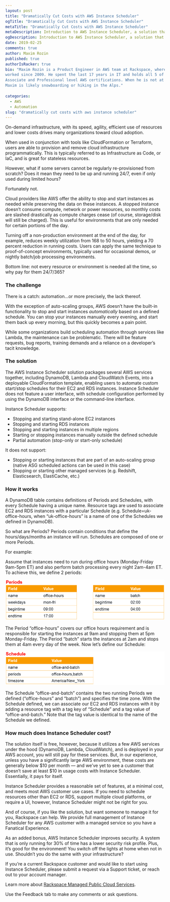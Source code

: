 ```yaml
---
layout: post
title: "Dramatically Cut Costs with AWS Instance Scheduler"
ogTitle: "Dramatically Cut Costs with AWS Instance Scheduler"
metaTitle: "Dramatically Cut Costs with AWS Instance Scheduler"
metaDescription: Introduction to AWS Instance Scheduler, a solution that enables customers to configure custom start and stop schedules for their EC2 and RDS instances.
ogDescription: Introduction to AWS Instance Scheduler, a solution that enables customers to configure custom start and stop schedules for their EC2 and RDS instances.
date: 2019-02-25
comments: true
author: Maxim Rozin
published: true
authorIsRacker: true
bio: "Maxim Rozin is a Product Engineer in AWS team at Rackspace, where he has
worked since 2009. He spent the last 17 years in IT and holds all 5 of the
Associate and Professional level AWS certifications. When he is not at work,
Maxim is likely snowboarding or hiking in the Alps."

categories:
  - AWS
  - Automation
slug: "dramatically cut costs with aws instance scheduler" 
---
```

On-demand infrastructure, with its speed, agility, efficient use of resources
and lower costs drives many organizations toward cloud adoption.

When used in conjunction with tools like CloudFormation or Terraform, users are
able to provision and remove cloud infrastructure programmatically. This is
typically referred to as Infrastructure as Code, or IaC, and is great for
stateless resources.

However, what if some servers cannot be regularly re-provisioned from scratch?
Does it mean they need to be up and running 24/7, even if only used during
limited hours?

Fortunately not.

<!--more-->

Cloud providers like AWS offer the ability to stop and start instances as needed
while preserving the data on these instances. A stopped instance doesn’t consume
compute, network or power resources, so monthly costs are slashed drastically as
compute charges cease (of course, storage/disk will still be charged). This is
useful for environments that are only needed for certain portions of the day.

Turning off a non-production environment at the end of the day, for example,
reduces weekly utilization from 168 to 50 hours, yielding a 70 percent reduction
in running costs. Users can apply the same technique to proof-of-concept
environments, typically used for occasional demos, or nightly batch/job processing
environments.

Bottom line: not every resource or environment is needed all the time, so why
pay for them 24/7/365?

### The challenge

There is a catch: automation…or more precisely, the lack thereof.

With the exception of auto-scaling groups, AWS doesn’t have the built-in
functionality to stop and start instances *automatically* based on a defined
schedule. You can stop your instances manually every evening, and start them back
up every morning, but this quickly becomes a pain point.

While some organizations build scheduling automation through services like
Lambda, the maintenance can be problematic. There will be feature requests, bug
reports, training demands and a reliance on a developer’s tacit knowledge.

### The solution

The AWS Instance Scheduler solution packages several AWS services together,
including DynamoDB, Lambda and CloudWatch Events, into a deployable CloudFormation
template, enabling users to automate custom start/stop schedules for their EC2
and RDS instances. Instance Scheduler does not feature a user interface, with
schedule configuration performed by using the DynamoDB interface or the
command-line interface.

Instance Scheduler supports:

* Stopping and starting stand-alone EC2 instances
* Stopping and starting RDS instances
* Stopping and starting instances in multiple regions
* Starting or stopping instances manually outside the defined schedule
* Partial automation (stop-only or start-only schedule)

It does not support:

* Stopping or starting instances that are part of an auto-scaling group (native
ASG scheduled actions can be used in this case)
* Stopping or starting other managed services (e.g. Redshift, Elasticsearch,
ElastiCache, etc.)

### How it works

A DynamoDB table contains definitions of Periods and Schedules, with every
Schedule having a unique name. Resource tags are used to associate EC2 and RDS
instances with a particular Schedule (e.g. Schedule=uk-office-hours, when
“uk-office-hours” is a name of one of the Schedules we defined in DynamoDB).

So what are Periods? Periods contain conditions that define the hours/days/months
an instance will run. Schedules are composed of one or more Periods.

For example:

Assume that instances need to run during office hours (Monday-Friday 9am-5pm ET)
and also perform batch processing every night 2am-4am ET. To achieve this, we
define 2 periods:

![Periods](aws-instance-scheduler-periods.png)

The Period “office-hours” covers our office hours requirement and is responsible
for starting the instances at 9am and stopping them at 5pm Monday-Friday. The
Period “batch” starts the instances at 2am and stops them at 4am every day of
the week. Now let’s define our Schedule:

![Periods](aws-instance-scheduler-schedule.png)

The Schedule “office-and-batch” contains the two running Periods we defined
(“office-hours” and “batch”) and specifies the time zone. With the Schedule
defined, we can associate our EC2 and RDS instances with it by adding a resource
tag with a tag key of “Schedule” and a tag value of “office-and-batch.” Note that
the tag value is identical to the name of the Schedule we defined.

### How much does Instance Scheduler cost?
The solution itself is free, however, because it utilizes a few AWS services
under the hood (DynamoDB, Lambda, CloudWatch), and is deployed in your AWS account,
you will still pay for these services. But, in our experience, unless you have
a significantly large AWS environment, these costs are generally below $10 per
month — and we’ve yet to see a customer that doesn’t save at least $10 in usage
costs with Instance Scheduler. Essentially, it pays for itself.

Instance Scheduler provides a reasonable set of features, at a minimal cost, and
meets most AWS customer use cases. If you need to schedule resources other than
EC2 or RDS, support multiple cloud platforms, or require a UI, however, Instance
Scheduler might not be right for you.

And of course, if you like the solution, but want someone to manage it for you,
Rackspace can help. We provide full management of Instance Scheduler for any AWS
customer with a managed service so you have a Fanatical Experience.

As an added bonus, AWS Instance Scheduler improves security. A system that is
only running for 30% of time has a lower security risk profile. Plus, it’s good
for the environment! You switch off the lights at home when not in use. Shouldn’t
you do the same with your infrastructure?

If you’re a current Rackspace customer and would like to start using Instance
Scheduler, please submit a request via a Support ticket, or reach out to your
account manager.

Learn more about [Rackspace Managed Public Cloud Services](https://www.rackspace.com/cloud/public).

Use the Feedback tab to make any comments or ask questions.
